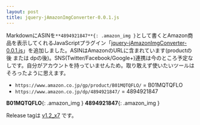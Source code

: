 ```yaml
---
layout: post
title: jquery-jAmazonImgConverter-0.0.1.js
---
```


MarkdownにASINを`**4894921847**{: .amazon_img }`として書くとAmazon商品を表示してくれるJavaScriptプラグイン「[jquery-jAmazonImgConverter-0.0.1.js](https://github.com/xinolinx/xinolinx.github.io/blob/7bb67fbebdf9d6942cad058a824a48945178ee01/js/jquery-jAmazonImgConverter-0.0.1.js)」を追加しました。ASINはAmazonのURLに含まれています(productの後 または dpの後)。SNS(Twitter/Facebook/Google+)連携は今のところ予定なしです。自分がアカウントを持っていませんため。取り敢えず使いたいツールはそろったように思えます。

- `https://www.amazon.co.jp/gp/product/B01MQTQFLO/` = B01MQTQFLO
- `https://www.amazon.co.jp/dp/4894921847/` = 4894921847

**B01MQTQFLO**{: .amazon_img } **4894921847**{: .amazon_img }

Release tagは [v1.2_x7](https://github.com/xinolinx/xinolinx.github.io/releases/tag/v1.2_x7) です。
